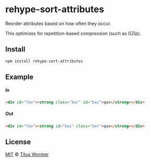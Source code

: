 <!--This file is generated by `build-packages.js`-->

# rehype-sort-attributes

Reorder attributes based on how often they occur.

This optimizes for repetition-based compression (such as GZip).

## Install

```sh
npm install rehype-sort-attributes
```

## Example

##### In

```html
<div id="foo"><strong class="bar" id="baz">qux</strong></div>
```

##### Out

```html
<div id="foo"><strong id="baz" class="bar">qux</strong></div>
```

## License

[MIT](https://github.com/rehypejs/rehype-minify/blob/master/LICENSE) © [Titus Wormer](http://wooorm.com)
